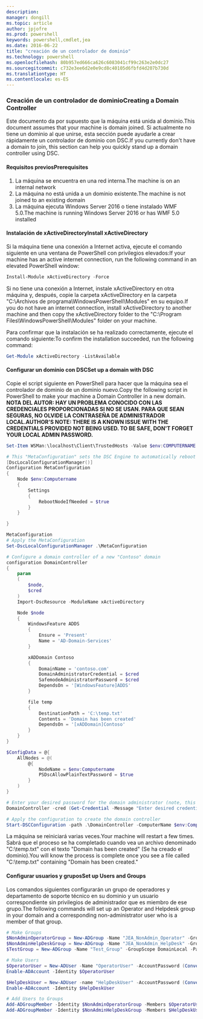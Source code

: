 ```yaml
---
description: 
manager: dongill
ms.topic: article
author: jpjofre
ms.prod: powershell
keywords: powershell,cmdlet,jea
ms.date: 2016-06-22
title: "creación de un controlador de dominio"
ms.technology: powershell
ms.openlocfilehash: 80b957ed666ca626c6083041cf99c263e2e0dc27
ms.sourcegitcommit: c732e3ee6d2e0e9cd8c40105d6fbfd4d207b730d
ms.translationtype: HT
ms.contentlocale: es-ES
---
```

### <a name="creating-a-domain-controller"></a><span data-ttu-id="aaf92-103">Creación de un controlador de dominio</span><span class="sxs-lookup"><span data-stu-id="aaf92-103">Creating a Domain Controller</span></span>

<span data-ttu-id="aaf92-104">Este documento da por supuesto que la máquina está unida al dominio.</span><span class="sxs-lookup"><span data-stu-id="aaf92-104">This document assumes that your machine is domain joined.</span></span>
<span data-ttu-id="aaf92-105">Si actualmente no tiene un dominio al que unirse, esta sección puede ayudarle a crear rápidamente un controlador de dominio con DSC.</span><span class="sxs-lookup"><span data-stu-id="aaf92-105">If you currently don't have a domain to join, this section can help you quickly stand up a domain controller using DSC.</span></span>

#### <a name="prerequisites"></a><span data-ttu-id="aaf92-106">Requisitos previos</span><span class="sxs-lookup"><span data-stu-id="aaf92-106">Prerequisites</span></span>

1.  <span data-ttu-id="aaf92-107">La máquina se encuentra en una red interna.</span><span class="sxs-lookup"><span data-stu-id="aaf92-107">The machine is on an internal network</span></span>
2.  <span data-ttu-id="aaf92-108">La máquina no está unida a un dominio existente.</span><span class="sxs-lookup"><span data-stu-id="aaf92-108">The machine is not joined to an existing domain</span></span>
3.  <span data-ttu-id="aaf92-109">La máquina ejecuta Windows Server 2016 o tiene instalado WMF 5.0.</span><span class="sxs-lookup"><span data-stu-id="aaf92-109">The machine is running Windows Server 2016 or has WMF 5.0 installed</span></span>

#### <a name="install-xactivedirectory"></a><span data-ttu-id="aaf92-110">Instalación de xActiveDirectory</span><span class="sxs-lookup"><span data-stu-id="aaf92-110">Install xActiveDirectory</span></span>
<span data-ttu-id="aaf92-111">Si la máquina tiene una conexión a Internet activa, ejecute el comando siguiente en una ventana de PowerShell con privilegios elevados:</span><span class="sxs-lookup"><span data-stu-id="aaf92-111">If your machine has an active internet connection, run the following command in an elevated PowerShell window:</span></span>
```PowerShell
Install-Module xActiveDirectory -Force
```
<span data-ttu-id="aaf92-112">Si no tiene una conexión a Internet, instale xActiveDirectory en otra máquina y, después, copie la carpeta xActiveDirectory en la carpeta "C:\Archivos de programa\WindowsPowerShell\Modules" en su equipo.</span><span class="sxs-lookup"><span data-stu-id="aaf92-112">If you do not have an internet connection, install xActiveDirectory to another machine and then copy the xActiveDirectory folder to the "C:\Program Files\WindowsPowerShell\Modules" folder on your machine.</span></span>

<span data-ttu-id="aaf92-113">Para confirmar que la instalación se ha realizado correctamente, ejecute el comando siguiente:</span><span class="sxs-lookup"><span data-stu-id="aaf92-113">To confirm the installation succeeded, run the following command:</span></span>
```PowerShell
Get-Module xActiveDirectory -ListAvailable
```

#### <a name="set-up-a-domain-with-dsc"></a><span data-ttu-id="aaf92-114">Configurar un dominio con DSC</span><span class="sxs-lookup"><span data-stu-id="aaf92-114">Set up a domain with DSC</span></span>
<span data-ttu-id="aaf92-115">Copie el script siguiente en PowerShell para hacer que la máquina sea el controlador de dominio de un dominio nuevo.</span><span class="sxs-lookup"><span data-stu-id="aaf92-115">Copy the following script in PowerShell to make your machine a Domain Controller in a new domain.</span></span>
<span data-ttu-id="aaf92-116">**NOTA DEL AUTOR: HAY UN PROBLEMA CONOCIDO CON LAS CREDENCIALES PROPORCIONADAS SI NO SE USAN.  PARA QUE SEAN SEGURAS, NO OLVIDE LA CONTRASEÑA DE ADMINISTRADOR LOCAL.**</span><span class="sxs-lookup"><span data-stu-id="aaf92-116">**AUTHOR'S NOTE: THERE IS A KNOWN ISSUE WITH THE CREDENTIALS PROVIDED NOT BEING USED.  TO BE SAFE, DON'T FORGET YOUR LOCAL ADMIN PASSWORD.**</span></span>

```PowerShell
Set-Item WSMan:\localhost\Client\TrustedHosts -Value $env:COMPUTERNAME -Force

# This "MetaConfiguration" sets the DSC Engine to automatically reboot if required
[DscLocalConfigurationManager()]
Configuration MetaConfiguration
{
    Node $env:Computername
    {
        Settings
        {
            RebootNodeIfNeeded = $true
        }
    }

}

MetaConfiguration
# Apply the MetaConfiguration
Set-DscLocalConfigurationManager .\MetaConfiguration

# Configure a domain controller of a new "Contoso" domain
configuration DomainController
{
    param
    (
        $node,
        $cred
    )
    Import-DscResource -ModuleName xActiveDirectory

    Node $node
    {
        WindowsFeature ADDS
        {
            Ensure = 'Present'
            Name = 'AD-Domain-Services'
        }

        xADDomain Contoso
        {
            DomainName = 'contoso.com'
            DomainAdministratorCredential = $cred
            SafemodeAdministratorPassword = $cred
            DependsOn = '[WindowsFeature]ADDS'
        }

        file temp
        {
            DestinationPath = 'C:\temp.txt'
            Contents = 'Domain has been created'
            DependsOn = '[xADDomain]Contoso'
        }
    }
}

$ConfigData = @{
    AllNodes = @(
        @{
            NodeName = $env:Computername
            PSDscAllowPlainTextPassword = $true
        }
    )
}

# Enter your desired password for the domain administrator (note, this will be stored as plain text)
DomainController -cred (Get-Credential -Message "Enter desired credential for domain administrator") -node $env:Computername -configurationData $ConfigData

# Apply the configuration to create the domain controller
Start-DSCConfiguration -path .\DomainController -ComputerName $env:Computername -Wait -Force -Verbose
```
<span data-ttu-id="aaf92-117">La máquina se reiniciará varias veces.</span><span class="sxs-lookup"><span data-stu-id="aaf92-117">Your machine will restart a few times.</span></span>
<span data-ttu-id="aaf92-118">Sabrá que el proceso se ha completado cuando vea un archivo denominado "C:\temp.txt" con el texto "Domain has been created" (Se ha creado el dominio).</span><span class="sxs-lookup"><span data-stu-id="aaf92-118">You will know the process is complete once you see a file called "C:\temp.txt" containing "Domain has been created."</span></span>

#### <a name="set-up-users-and-groups"></a><span data-ttu-id="aaf92-119">Configurar usuarios y grupos</span><span class="sxs-lookup"><span data-stu-id="aaf92-119">Set up Users and Groups</span></span>
<span data-ttu-id="aaf92-120">Los comandos siguientes configurarán un grupo de operadores y departamento de soporte técnico en su dominio y un usuario correspondiente sin privilegios de administrador que es miembro de ese grupo.</span><span class="sxs-lookup"><span data-stu-id="aaf92-120">The following commands will set up an Operator and Helpdesk group in your domain and a corresponding non-administrator user who is a member of that group.</span></span>
```PowerShell
# Make Groups
$NonAdminOperatorGroup = New-ADGroup -Name "JEA_NonAdmin_Operator" -GroupScope DomainLocal -PassThru
$NonAdminHelpDeskGroup = New-ADGroup -Name "JEA_NonAdmin_HelpDesk" -GroupScope DomainLocal -PassThru
$TestGroup = New-ADGroup -Name "Test_Group" -GroupScope DomainLocal -PassThru

# Make Users
$OperatorUser = New-ADUser -Name "OperatorUser" -AccountPassword (ConvertTo-SecureString 'pa$$w0rd' -AsPlainText -Force) -PassThru
Enable-ADAccount -Identity $OperatorUser

$HelpDeskUser = New-ADUser -name "HelpDeskUser" -AccountPassword (ConvertTo-SecureString 'pa$$w0rd' -AsPlainText -Force) -PassThru
Enable-ADAccount -Identity $HelpDeskUser

# Add Users to Groups
Add-ADGroupMember -Identity $NonAdminOperatorGroup -Members $OperatorUser
Add-ADGroupMember -Identity $NonAdminHelpDeskGroup -Members $HelpDeskUser
```

